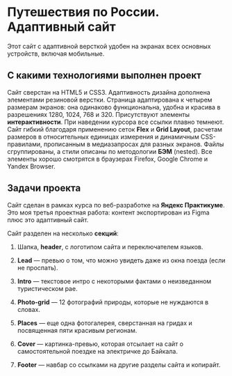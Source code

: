 # Путешествия по России. Адаптивный сайт

Этот сайт с адаптивной версткой удобен на экранах всех основных устройств, включая мобильные.


## С какими технологиями выполнен проект

Сайт сверстан на HTML5 и CSS3. Адаптивность дизайна дополнена элементами резиновой верстки. Страница адаптирована к четырем размерам экранов: она одинаково функциональна, удобна и красива в разрешениях 1280, 1024, 768 и 320. Присутствуют элементы **интерактивности**. При наведении курсора все ссылки плавно темнеют. Сайт гибкий благодаря применению сеток **Flex** и **Grid Layout**, расчетам размеров в относительных единицах измерения и динамичным CSS-правилами, прописанным в медиазапросах для разных экранов. Файлы сгруппированы, а стили описаны по методологии **БЭМ** (nested). Все элементы хорошо смотрятся в браузерах Firefox, Google Chrome и Yandex Browser.


## Задачи проекта

Сайт сделан в рамках курса по веб-разработке на **Яндекс Практикуме**. Это моя третья проектная работа: контент экспортирован из Figma плюс это адаптивный сайт.


Сайт разделен на несколько **секций**:

1. Шапка, **header**, с логотипом сайта и переключателем языков.

2. **Lead** — превью о том, что можно увидеть даже из окна поезда (если не проспать).

3. **Intro** — текстовое интро с некоторыми фактами о неизведанном туристическом рае.

4. **Photo-grid** — 12 фотографий природы, которые не нуждаются в словах.

5. **Places** — еще одна фотогалерея, сверстанная на гридах и посвященная пяти красивым регионам.

6. **Cover** — картинка-превью, которая отсылает на сайт о самостоятельной поездке на электричке до Байкала.

7. **Footer** — навбар со ссылками на другие разделы сайта и копирайт.